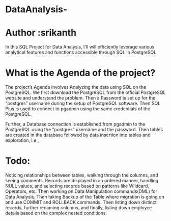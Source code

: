 # DataAnalysis-
# Author :srikanth
In this SQL Project for Data Analysis, I'll will efficiently leverage various analytical features and functions accessible through SQL in PostgreSQL

# What is the Agenda of the project?
The project’s Agenda involves Analyzing the data using SQL on the PostgreSQL. We first download the PostgreSQL from the official PostgreSQL website and understand the problem. Then a Password is set up for the “postgres” username during the setup of PostgreSQL software. Then SQL Plus is used to connect to pgadmin using the same credentials of the PostgreSQL.

Further, a Database connection is established from pgadmin to the PostgreSQL using the “postgres” username and the password. Then tables are created in the database followed by data insertion into tables and exploration, i.e.,
# Todo:
Noticing relationships between tables, walking through the columns, and seeing comments. Records are displayed in an ordered manner, handling NULL values, and selecting records based on patterns like Wildcard, Operators, etc. Then working on Data Manipulation commands(DML) for Data Analysis. Then taking Backup of the Table where migration is going on and use COMMIT and ROLLBACK commands. Then listing down distinct records, further renaming columns, and finally, listing down employee details based on the complex nested conditions.
